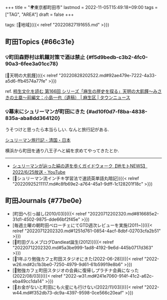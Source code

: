 +++
title = "🌍東京都町田市"
lastmod = 2022-11-05T15:49:18+09:00
tags = ["TAG", "AREA"]
draft = false
+++

tags: [🔖地域]({{< relref "20220827191655.md" >}})


## 町田Topics {#66c31e}


### 💡町田森野村は飢饉対策で酒は禁止 {#f5d9bedb-c3b2-4fc0-90a3-6fee3a01cc78}

[📝天明の大飢饉]({{< relref "20220828202522.md#92ae479e-7222-4a33-a5d6-ffb4574a77fe" >}})

ref. [柿生文化を読む 第166回 シリーズ「麻生の歴史を探る」天明の大飢饉〜みさきの土塁〜前編文：小島一也（遺稿） | 麻生区 | タウンニュース](https://www.townnews.co.jp/0205/2020/03/06/520378.html)


### 💡幕末にシュリーマンが町田にきた {#ad10f0d7-f8ba-4838-835a-aba8dd364120}

うそつけと思ったら本当らしい. なんと旅行記がある.

[シュリーマン旅行記 - 清国・日本](https://www.amazon.co.jp/dp/4061593250/)

横浜から町田を通り八王子へと絹を求めてやってきたとか.

---

-   [シュリーマンが辿った絹の道を歩くガイドウォーク【地モトNEWS】2022/6/25放送 - YouTube](https://www.youtube.com/watch?v=B-D1EvglU0Q)
-   [🔵シュリーマン流インチキ学習法で速読英単語丸暗記]({{< relref "20220925211117.md#c8fb69e2-a764-45a1-9dff-1c128201f18c" >}})


## 町田Journals {#77be0e}

-   [町田へ引っ越し(2010/03)]({{< relref "20220712202320.md#816685e2-31d1-4502-9875-dde66bf2f45e" >}})
-   [毎週土曜の朝町田ベローチェにてGTD週次レビューを実施(2011~)]({{< relref "20220712202320.md#1251d761-0854-4acf-8dbf-02703cfa2b51" >}})
-   [🔵町田グルメブログDandieat誕生(2012)]({{< relref "20220712202320.md#5a3be999-1ad8-4192-9e6d-445b0717d363" >}})
-   [💭1年ぶり勉強カフェ町田スタジオにきた(2022-06-28)]({{< relref "2022-w26.md#2c1b3be0-7250-4979-9d61-61b59919e8b6" >}})
-   [💭勉強カフェ町田スタジオの会員に復帰しプラチナ会員になった(2022/08/03)]({{< relref "2022-w31.md#241e7060-914f-41c2-a62c-eba49cc1da14" >}})
-   [💭お金がないと町田にも火星にも行けない(2022/11/03)]({{< relref "2022-w44.md#f352db73-dc9a-4397-9598-0ce566c20eaf" >}})

